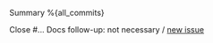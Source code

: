 Summary
%{all_commits}

Close #...
Docs follow-up: not necessary / [new issue](https://git.picodata.io/picodata/tarantool-doc/-/issues/new)
